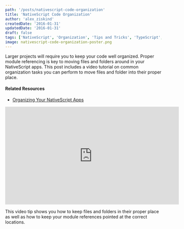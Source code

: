 ```yaml
---
path: '/posts/nativescript-code-organization'
title: 'NativeScript Code Organization'
author: 'alex_ziskind'
createdDate: '2016-01-31'
updatedDate: '2016-01-31'
draft: false
tags: ['NativeScript', 'Organization', 'Tips and Tricks', 'TypeScript', 'Visual Studio Code']
image: nativescript-code-organization-poster.png
---
```


Larger projects will require you to keep your code well organized. Proper module referencing is key to moving files and folders around in your NativeScript apps. This post includes a video tutorial on common organization tasks you can perform to move files and folder into their proper place.

#### Related Resources

* [Organizing Your NativeScript Apps](https://youtu.be/9SUKDtnkx_E)

<div class="videoWrapper">
    <iframe width="560" height="315" src="https://www.youtube.com/embed/9SUKDtnkx_E" frameborder="0" allowfullscreen></iframe>
</div>

This video tip shows you how to keep files and folders in their proper place as well as how to keep your module references pointed at the correct locations.
